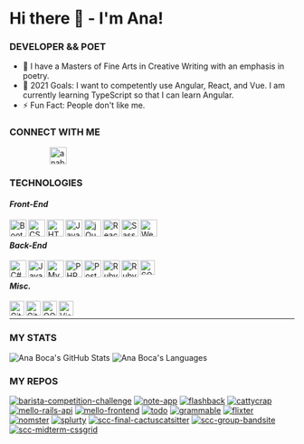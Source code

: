 # Hi there 👋 - I'm Ana!

### DEVELOPER && POET

- 🌱 I have a Masters of Fine Arts in Creative Writing with an emphasis in poetry.
- 🥅 2021 Goals: I want to competently use Angular, React, and Vue. I am currently learning TypeScript so that I can learn Angular.
- ⚡ Fun Fact: People don't like me.

### CONNECT WITH ME

&nbsp;&nbsp;&nbsp;&nbsp;&nbsp;&nbsp;&nbsp;&nbsp;&nbsp;&nbsp;&nbsp;&nbsp;&nbsp;&nbsp;&nbsp;&nbsp;&nbsp;&nbsp;[<img align="center" alt="anaboca | LinkedIn" width="30px" src="https://cdn.iconscout.com/icon/free/png-512/linkedin-42-151143.png" />][linkedin]

### TECHNOLOGIES

#### _Front-End_

<img align="left" alt="Bootstrap" width="30px" src="https://cdn.iconscout.com/icon/free/png-512/bootstrap-226077.png" />
<img align="left" alt="CSS3" width="30px" src="https://cdn.iconscout.com/icon/free/png-512/css3-9-1175237.png" />
<img align="left" alt="HTML5" width="30px" src="https://cdn.iconscout.com/icon/free/png-512/html5-10-569380.png" />
<img align="left" alt="JavaScript" width="30px" src="https://cdn.iconscout.com/icon/free/png-512/javascript-24-1174950.png" />
<img align="left" alt="jQuery" width="30px" src="https://cdn.iconscout.com/icon/free/png-512/jquery-10-1175155.png" />
<img align="left" alt="React" width="30px" src="https://cdn.iconscout.com/icon/free/png-512/react-4-1175110.png" />
<img align="left" alt="Sass" width="30px" src="https://cdn.iconscout.com/icon/free/png-256/sass-226054.png" />
<img align="left" alt="Webpack" width="30px" src="https://cdn.iconscout.com/icon/free/png-512/webpack-3-1174982.png" /><br />

#### _Back-End_

<img align="left" alt="C#" width="30px" src="https://cdn.iconscout.com/icon/free/png-512/csharp-1-1175241.png" />
<img align="left" alt="Java" width="30px" src="https://cdn.iconscout.com/icon/free/png-256/java-58-1174951.png" />
<img align="left" alt="MySQL" width="30px" src="https://cdn.iconscout.com/icon/free/png-512/mysql-19-1174939.png" />
<img align="left" alt="PHP" width="30px" src="https://cdn.iconscout.com/icon/free/png-256/php-99-1175127.png" />
<img align="left" alt="PostgreSQL" width="30px" src="https://cdn.iconscout.com/icon/free/png-512/postgresql-5-569524.png" />
<img align="left" alt="Ruby" width="30px" src="https://cdn.iconscout.com/icon/free/png-256/ruby-46-1175101.png" />
<img align="left" alt="Ruby on Rails" width="30px" src="https://cdn.iconscout.com/icon/free/png-512/rails-2-1175112.png" />
<img align="left" alt="SQL" width="26px" src="https://cdn.iconscout.com/icon/free/png-512/sql-29-1127899.png" /><br />

#### _Misc._

<img align="left" alt="Git" width="26px" src="https://cdn.iconscout.com/icon/free/png-256/git-225996.png" />
<img align="left" alt="GitHub" width="26px" src="https://cdn.iconscout.com/icon/free/png-256/github-2506802-2100702.png" />
<img align="left" alt="OOP" width="26px" src="https://miro.medium.com/max/300/0*goJuBKoyL-zZX4RB.png" />
<img align="left" alt="Visual Studio Code" width="26px" src="https://cdn.iconscout.com/icon/free/png-512/visual-studio-code-1868941-1583105.png" /><br />

---

### MY STATS

![Ana Boca's GitHub Stats](https://github-readme-stats.vercel.app/api?username=AnaBoca&show_icons=true&theme=chartreuse-dark&count_private=true&include_all_commits=true)
![Ana Boca's Languages](https://github-readme-stats.vercel.app/api/top-langs/?username=AnaBoca&layout=compact&theme=chartreuse-dark&hide=ruby,coffeescript)

### MY REPOS

[![barista-competition-challenge](https://github-readme-stats.vercel.app/api/pin/?username=AnaBoca&repo=barista-competition-challenge&theme=yeblu)](https://github.com/AnaBoca/barista-competition-challenge)
[![note-app](https://github-readme-stats.vercel.app/api/pin/?username=AnaBoca&repo=note-app&theme=blueberry)](https://github.com/AnaBoca/note-app)
[![flashback](https://github-readme-stats.vercel.app/api/pin/?username=AnaBoca&repo=flashback&theme=blueberry)](https://github.com/AnaBoca/flashback)
[![cattycrap](https://github-readme-stats.vercel.app/api/pin/?username=AnaBoca&repo=cattycrap&theme=blueberry)](https://github.com/AnaBoca/cattycrap)
[![mello-rails-api](https://github-readme-stats.vercel.app/api/pin/?username=AnaBoca&repo=mello-rails-api&theme=blueberry)](https://github.com/AnaBoca/mello-rails-api)
[![mello-frontend](https://github-readme-stats.vercel.app/api/pin/?username=AnaBoca&repo=mello-frontend&theme=blueberry)](https://github.com/AnaBoca/mello-frontend)
[![todo](https://github-readme-stats.vercel.app/api/pin/?username=AnaBoca&repo=todo&theme=blueberry)](https://github.com/AnaBoca/todo)
[![grammable](https://github-readme-stats.vercel.app/api/pin/?username=AnaBoca&repo=grammable&theme=blueberry)](https://github.com/AnaBoca/grammable)
[![flixter](https://github-readme-stats.vercel.app/api/pin/?username=AnaBoca&repo=flixter&theme=blueberry)](https://github.com/AnaBoca/flixter)
[![nomster](https://github-readme-stats.vercel.app/api/pin/?username=AnaBoca&repo=nomster&theme=blueberry)](https://github.com/AnaBoca/nomster)
[![splurty](https://github-readme-stats.vercel.app/api/pin/?username=AnaBoca&repo=splurty&theme=blueberry)](https://github.com/AnaBoca/splurty)
[![scc-final-cactuscatsitter](https://github-readme-stats.vercel.app/api/pin/?username=AnaBoca&repo=scc-final-cactuscatsitter&theme=shades-of-purple)](https://github.com/AnaBoca/scc-final-cactuscatsitter)
[![scc-group-bandsite](https://github-readme-stats.vercel.app/api/pin/?username=AnaBoca&repo=scc-group-bandsite&theme=shades-of-purple)](https://github.com/AnaBoca/scc-group-bandsite)
[![scc-midterm-cssgrid](https://github-readme-stats.vercel.app/api/pin/?username=AnaBoca&repo=scc-midterm-cssgrid&theme=shades-of-purple)](https://github.com/AnaBoca/scc-midterm-cssgrid)

[linkedin]: https://www.linkedin.com/in/anaboca/
